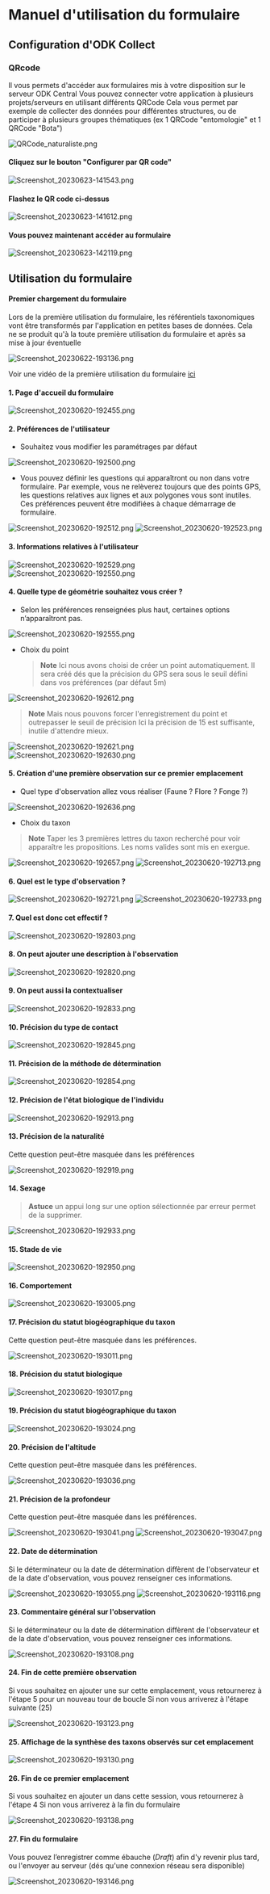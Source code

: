 # Manuel d'utilisation du formulaire
## Configuration d'ODK Collect
### QRcode
Il vous permets d'accéder aux formulaires mis à votre disposition sur le serveur ODK Central
Vous pouvez connecter votre application à plusieurs projets/serveurs en utilisant différents QRCode
Cela vous permet par exemple de collecter des données pour différentes structures, ou de participer à plusieurs groupes thématiques (ex 1 QRCode "entomologie" et 1 QRCode "Bota")

![QRCode_naturaliste.png](images_logos/QRCode_naturaliste.png)

#### Cliquez sur le bouton "Configurer par QR code"

![Screenshot_20230623-141543.png](images_logos/capture_d_ecrans/Screenshot_20230623-141543.png)

#### Flashez le QR code ci-dessus

![Screenshot_20230623-141612.png](images_logos/capture_d_ecrans/Screenshot_20230623-141612.png)

#### Vous pouvez maintenant accéder au formulaire

![Screenshot_20230623-142119.png](images_logos/capture_d_ecrans/Screenshot_20230623-142119.png)

## Utilisation du formulaire
#### Premier chargement du formulaire
Lors de la première utilisation du formulaire, les référentiels taxonomiques vont être transformés par l'application en petites bases de données.
Cela ne se produit qu'à la toute première utilisation du formulaire et après sa mise à jour éventuelle

![Screenshot_20230622-193136.png](images_logos/capture_d_ecrans/Screenshot_20230622-193136.png)

Voir une vidéo de la première utilisation du formulaire [ici](./images_logos/capture_d_ecrans/configuration_ODK_Collect.mp4)

#### 1. Page d'accueil du formulaire

![Screenshot_20230620-192455.png](images_logos/capture_d_ecrans/Screenshot_20230620-192455.png)

#### 2. Préférences de l'utilisateur
* Souhaitez vous modifier les paramétrages par défaut

![Screenshot_20230620-192500.png](images_logos/capture_d_ecrans/Screenshot_20230620-192500.png)
* Vous pouvez définir les questions qui apparaîtront ou non dans votre formulaire.
Par exemple, vous ne relèverez toujours que des points GPS, les questions relatives aux lignes et aux polygones vous sont inutiles.
Ces préférences peuvent être modifiées à chaque démarrage de formulaire.

![Screenshot_20230620-192512.png](images_logos/capture_d_ecrans/Screenshot_20230620-192512.png)
![Screenshot_20230620-192523.png](images_logos/capture_d_ecrans/Screenshot_20230620-192523.png)

#### 3. Informations relatives à l'utilisateur

![Screenshot_20230620-192529.png](images_logos/capture_d_ecrans/Screenshot_20230620-192529.png)
![Screenshot_20230620-192550.png](images_logos/capture_d_ecrans/Screenshot_20230620-192550.png)

#### 4. Quelle type de géométrie souhaitez vous créer ?
* Selon les préférences renseignées plus haut, certaines options n’apparaîtront pas.

![Screenshot_20230620-192555.png](images_logos/capture_d_ecrans/Screenshot_20230620-192555.png)

* Choix du point
    > **Note**
    > Ici nous avons choisi de créer un point automatiquement.
    > Il sera créé dés que la précision du GPS sera sous le seuil défini dans vos préférences (par défaut 5m)

![Screenshot_20230620-192612.png](images_logos/capture_d_ecrans/Screenshot_20230620-192612.png)

> **Note**
> Mais nous pouvons forcer l'enregistrement du point et outrepasser le seuil de précision
> Ici la précision de 15 est suffisante, inutile d'attendre mieux.

![Screenshot_20230620-192621.png](images_logos/capture_d_ecrans/Screenshot_20230620-192621.png)
![Screenshot_20230620-192630.png](images_logos/capture_d_ecrans/Screenshot_20230620-192630.png)

#### 5. Création d'une première observation sur ce premier emplacement
* Quel type d'observation allez vous réaliser (Faune ? Flore ? Fonge ?)

![Screenshot_20230620-192636.png](images_logos/capture_d_ecrans/Screenshot_20230620-192636.png)

* Choix du taxon
> **Note**
> Taper les 3 premières lettres du taxon recherché pour voir apparaître les propositions.
> Les noms valides sont mis en exergue.

![Screenshot_20230620-192657.png](images_logos/capture_d_ecrans/Screenshot_20230620-192657.png)
![Screenshot_20230620-192713.png](images_logos/capture_d_ecrans/Screenshot_20230620-192713.png)

#### 6. Quel est le type d'observation ?

![Screenshot_20230620-192721.png](images_logos/capture_d_ecrans/Screenshot_20230620-192721.png)
![Screenshot_20230620-192733.png](images_logos/capture_d_ecrans/Screenshot_20230620-192733.png)

#### 7. Quel est donc cet effectif ?

![Screenshot_20230620-192803.png](images_logos/capture_d_ecrans/Screenshot_20230620-192803.png)

#### 8. On peut ajouter une description à l'observation

![Screenshot_20230620-192820.png](images_logos/capture_d_ecrans/Screenshot_20230620-192820.png)

#### 9. On peut aussi la contextualiser

![Screenshot_20230620-192833.png](images_logos/capture_d_ecrans/Screenshot_20230620-192833.png)

#### 10. Précision du type de contact

![Screenshot_20230620-192845.png](images_logos/capture_d_ecrans/Screenshot_20230620-192845.png)

#### 11. Précision de la méthode de détermination

![Screenshot_20230620-192854.png](images_logos/capture_d_ecrans/Screenshot_20230620-192854.png)

#### 12. Précision de l'état biologique de l'individu

![Screenshot_20230620-192913.png](images_logos/capture_d_ecrans/Screenshot_20230620-192913.png)

#### 13. Précision de la naturalité
Cette question peut-être masquée dans les préférences

![Screenshot_20230620-192919.png](images_logos/capture_d_ecrans/Screenshot_20230620-192919.png)

#### 14. Sexage
> **Astuce**
> un appui long sur une option sélectionnée par erreur permet de la supprimer.

![Screenshot_20230620-192933.png](images_logos/capture_d_ecrans/Screenshot_20230620-192933.png)

#### 15. Stade de vie

![Screenshot_20230620-192950.png](images_logos/capture_d_ecrans/Screenshot_20230620-192950.png)

#### 16. Comportement

![Screenshot_20230620-193005.png](images_logos/capture_d_ecrans/Screenshot_20230620-193005.png)

#### 17. Précision du statut biogéographique du taxon
Cette question peut-être masquée dans les préférences.

![Screenshot_20230620-193011.png](images_logos/capture_d_ecrans/Screenshot_20230620-193011.png)

#### 18. Précision du statut biologique

![Screenshot_20230620-193017.png](images_logos/capture_d_ecrans/Screenshot_20230620-193017.png)

#### 19. Précision du statut biogéographique du taxon

![Screenshot_20230620-193024.png](images_logos/capture_d_ecrans/Screenshot_20230620-193024.png)

#### 20. Précision de l'altitude
Cette question peut-être masquée dans les préférences.


![Screenshot_20230620-193036.png](images_logos/capture_d_ecrans/Screenshot_20230620-193036.png)

#### 21. Précision de la profondeur
Cette question peut-être masquée dans les préférences.

![Screenshot_20230620-193041.png](images_logos/capture_d_ecrans/Screenshot_20230620-193041.png)
![Screenshot_20230620-193047.png](images_logos/capture_d_ecrans/Screenshot_20230620-193047.png)

#### 22. Date de détermination
Si le déterminateur ou la date de détermination diffèrent de l'observateur et de la date d'observation, vous pouvez renseigner ces informations.

![Screenshot_20230620-193055.png](images_logos/capture_d_ecrans/Screenshot_20230620-193055.png)
![Screenshot_20230620-193116.png](images_logos/capture_d_ecrans/Screenshot_20230620-193116.png)
#### 23. Commentaire général sur l'observation
Si le déterminateur ou la date de détermination diffèrent de l'observateur et de la date d'observation, vous pouvez renseigner ces informations.


![Screenshot_20230620-193108.png](images_logos/capture_d_ecrans/Screenshot_20230620-193108.png)

#### 24. Fin de cette première observation
Si vous souhaitez en ajouter une sur cette emplacement, vous retournerez à l'étape 5 pour un nouveau tour de boucle
Si non vous arriverez à l'étape suivante (25)

![Screenshot_20230620-193123.png](images_logos/capture_d_ecrans/Screenshot_20230620-193123.png)

#### 25. Affichage de la synthèse des taxons observés sur cet emplacement

![Screenshot_20230620-193130.png](images_logos/capture_d_ecrans/Screenshot_20230620-193130.png)

#### 26. Fin de ce premier emplacement
Si vous souhaitez en ajouter un dans cette session, vous retournerez à l'étape 4
Si non vous arriverez à la fin du formulaire

![Screenshot_20230620-193138.png](images_logos/capture_d_ecrans/Screenshot_20230620-193138.png)

#### 27. Fin du formulaire
Vous pouvez l’enregistrer comme ébauche (_Draft_) afin d'y revenir plus tard, 
ou l'envoyer au serveur (dés qu'une connexion réseau sera disponible)

![Screenshot_20230620-193146.png](images_logos/capture_d_ecrans/Screenshot_20230620-193146.png)